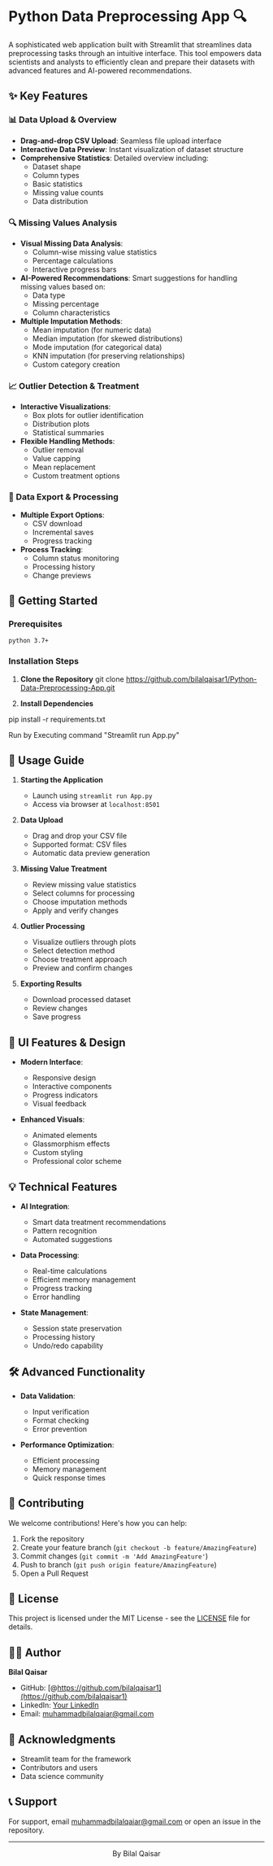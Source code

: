 # Python Data Preprocessing App 🔍

A sophisticated web application built with Streamlit that streamlines data preprocessing tasks through an intuitive interface. This tool empowers data scientists and analysts to efficiently clean and prepare their datasets with advanced features and AI-powered recommendations.

## ✨ Key Features

### 📊 Data Upload & Overview
- **Drag-and-drop CSV Upload**: Seamless file upload interface
- **Interactive Data Preview**: Instant visualization of dataset structure
- **Comprehensive Statistics**: Detailed overview including:
  - Dataset shape
  - Column types
  - Basic statistics
  - Missing value counts
  - Data distribution

### 🔍 Missing Values Analysis
- **Visual Missing Data Analysis**: 
  - Column-wise missing value statistics
  - Percentage calculations
  - Interactive progress bars
- **AI-Powered Recommendations**: Smart suggestions for handling missing values based on:
  - Data type
  - Missing percentage
  - Column characteristics
- **Multiple Imputation Methods**:
  - Mean imputation (for numeric data)
  - Median imputation (for skewed distributions)
  - Mode imputation (for categorical data)
  - KNN imputation (for preserving relationships)
  - Custom category creation

### 📈 Outlier Detection & Treatment
- **Interactive Visualizations**:
  - Box plots for outlier identification
  - Distribution plots
  - Statistical summaries
- **Flexible Handling Methods**:
  - Outlier removal
  - Value capping
  - Mean replacement
  - Custom treatment options

### 💾 Data Export & Processing
- **Multiple Export Options**:
  - CSV download
  - Incremental saves
  - Progress tracking
- **Process Tracking**:
  - Column status monitoring
  - Processing history
  - Change previews

## 🚀 Getting Started

### Prerequisites
    python 3.7+


### Installation Steps

1. **Clone the Repository**
   git clone https://github.com/bilalqaisar1/Python-Data-Preprocessing-App.git


2. **Install Dependencies**
   
pip install -r requirements.txt

Run by Executing command "Streamlit run App.py"


## 🎯 Usage Guide

1. **Starting the Application**
   - Launch using `streamlit run App.py`
   - Access via browser at `localhost:8501`

2. **Data Upload**
   - Drag and drop your CSV file
   - Supported format: CSV files
   - Automatic data preview generation

3. **Missing Value Treatment**
   - Review missing value statistics
   - Select columns for processing
   - Choose imputation methods
   - Apply and verify changes

4. **Outlier Processing**
   - Visualize outliers through plots
   - Select detection method
   - Choose treatment approach
   - Preview and confirm changes

5. **Exporting Results**
   - Download processed dataset
   - Review changes
   - Save progress

## 🎨 UI Features & Design

- **Modern Interface**:
  - Responsive design
  - Interactive components
  - Progress indicators
  - Visual feedback
  
- **Enhanced Visuals**:
  - Animated elements
  - Glassmorphism effects
  - Custom styling
  - Professional color scheme

## 💡 Technical Features

- **AI Integration**:
  - Smart data treatment recommendations
  - Pattern recognition
  - Automated suggestions

- **Data Processing**:
  - Real-time calculations
  - Efficient memory management
  - Progress tracking
  - Error handling

- **State Management**:
  - Session state preservation
  - Processing history
  - Undo/redo capability

## 🛠️ Advanced Functionality

- **Data Validation**:
  - Input verification
  - Format checking
  - Error prevention

- **Performance Optimization**:
  - Efficient processing
  - Memory management
  - Quick response times

## 🤝 Contributing

We welcome contributions! Here's how you can help:

1. Fork the repository
2. Create your feature branch (`git checkout -b feature/AmazingFeature`)
3. Commit changes (`git commit -m 'Add AmazingFeature'`)
4. Push to branch (`git push origin feature/AmazingFeature`)
5. Open a Pull Request

## 📝 License

This project is licensed under the MIT License - see the [LICENSE](LICENSE) file for details.

## 👨‍💻 Author

**Bilal Qaisar**
- GitHub: [@https://github.com/bilalqaisar1](https://github.com/bilalqaisar1)
- LinkedIn: [Your LinkedIn](https://www.linkedin.com/in/muhammad-bilal-qaisar-439b13262/)
- Email: muhammadbilalqaiar@gmail.com

## 🌟 Acknowledgments

- Streamlit team for the framework
- Contributors and users
- Data science community

## 📞 Support

For support, email muhammadbilalqaiar@gmail.com or open an issue in the repository.

---

<p align="center">By Bilal Qaisar</p>

